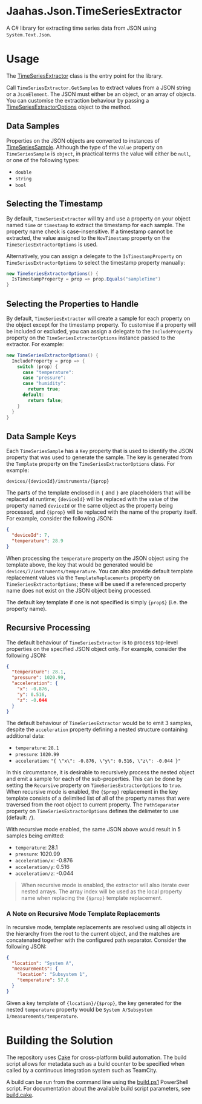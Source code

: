# Jaahas.Json.TimeSeriesExtractor

A C# library for extracting time series data from JSON using `System.Text.Json`.


# Usage

The [TimeSeriesExtractor](/src/JsonTimeSeriesExtractor/TimeSeriesExtractor.cs) class is the entry point for the library.

Call `TimeSeriesExtractor.GetSamples` to extract values from a JSON string or a `JsonElement`. The JSON must either be an object, or an array of objects. You can customise the extraction  behaviour by passing a [TimeSeriesExtractorOptions](/src/JsonTimeSeriesExtractor/TimeSeriesExtractorOptions.cs) object to the method.


## Data Samples

Properties on the JSON objects are converted to instances of [TimeSeriesSample](/src/JsonTimeSeriesExtractor/TimeSeriesSample.cs). Although the type of the `Value` property on `TimeSeriesSample` is `object`, in practical terms the value will either be `null`, or one of the following types:

- `double`
- `string`
- `bool`


## Selecting the Timestamp

By default, `TimeSeriesExtractor` will try and use a property on your object named `time` or `timestamp` to extract the timestamp for each sample. The property name check is case-insensitive. If a timestamp cannot be extracted, the value assigned to the `NowTimestamp` property on the `TimeSeriesExtractorOptions` is used.

Alternatively, you can assign a delegate to the `IsTimestampProperty` on `TimeSeriesExtractorOptions` to select the timestamp property manually:

```csharp
new TimeSeriesExtractorOptions() {
  IsTimestampProperty = prop => prop.Equals("sampleTime")
}
```


## Selecting the Properties to Handle

By default, `TimeSeriesExtractor` will create a sample for each property on the object except for the timestamp property. To customise if a property will be included or excluded, you can assign a delegate to the `IncludeProperty` property on the `TimeSeriesExtractorOptions` instance passed to the extractor. For example:

```csharp
new TimeSeriesExtractorOptions() {
  IncludeProperty = prop => {
    switch (prop) {
      case "temperature":
      case "pressure":
      case "humidity":
        return true;
      default:
        return false;
    }
  }
}
```


## Data Sample Keys

Each `TimeSeriesSample` has a `Key` property that is used to identify the JSON property that was used to generate the sample. The key is generated from the `Template` property on the `TimeSeriesExtractorOptions` class. For example:

```
devices/{deviceId}/instruments/{$prop}
```

The parts of the template enclosed in `{` and `}` are placeholders that will be replaced at runtime; `{deviceId}` will be replaced with the value of the property named `deviceId` or the same object as the property being processed, and `{$prop}` will be replaced with the name of the property itself. For example, consider the following JSON:

```json
{
  "deviceId": 7,
  "temperature": 28.9
}
```

When processing the `temperature` property on the JSON object using the template above, the key that would be generated would be `devices/7/instruments/temperature`. You can also provide default template replacement values via the `TemplateReplacements` property on `TimeSeriesExtractorOptions`; these will be used if a referenced property name does not exist on the JSON object being processed.

The default key template if one is not specified is simply `{prop$}` (i.e. the property name).


## Recursive Processing

The default behaviour of `TimeSeriesExtractor` is to process top-level properties on the specified JSON object only. For example, consider the following JSON:

```json
{
  "temperature": 28.1,
  "pressure": 1020.99,
  "acceleration": {
    "x": -0.876,
    "y": 0.516,
    "z": -0.044
  }
}
```

The default behaviour of `TimeSeriesExtractor` would be to emit 3 samples, despite the `acceleration` property defining a nested structure containing additional data:

- `temperature`: `28.1`
- `pressure`: `1020.99`
- `acceleration`: `"{ \"x\": -0.876, \"y\": 0.516, \"z\": -0.044 }"`

In this circumstance, it is desirable to recursively process the nested object and emit a sample for each of the sub-properties. This can be done by setting the `Recursive` property on `TimeSeriesExtractorOptions` to `true`. When recursive mode is enabled, the `{$prop}` replacement in the key template consists of a delimited list of all of the property names that were traversed from the root object to current property. The `PathSeparator` property on `TimeSeriesExtractorOptions` defines the delimeter to use (default: `/`).

With recursive mode enabled, the same JSON above would result in 5 samples being emitted:

- `temperature`: 28.1
- `pressure`: 1020.99
- `acceleration/x`: -0.876
- `acceleration/y`: 0.516
- `acceleration/z`: -0.044

> When recursive mode is enabled, the extractor will also iterate over nested arrays. The array index will be used as the local property name when replacing the `{$prop}` template replacement.

### A Note on Recursive Mode Template Replacements

In recursive mode, template replacements are resolved using all objects in the hierarchy from the root to the current object, and the matches are concatenated together with the configured path separator. Consider the following JSON:

```json
{
  "location": "System A",
  "measurements": {
    "location": "Subsystem 1",
    "temperature": 57.6
  }
}
```

Given a key template of `{location}/{$prop}`, the key generated for the nested `temperature` property would be `System A/Subsystem 1/measurements/temperature`.


# Building the Solution

The repository uses [Cake](https://cakebuild.net/) for cross-platform build automation. The build script allows for metadata such as a build counter to be specified when called by a continuous integration system such as TeamCity.

A build can be run from the command line using the [build.ps1](/build.ps1) PowerShell script. For documentation about the available build script parameters, see [build.cake](/build.cake).
